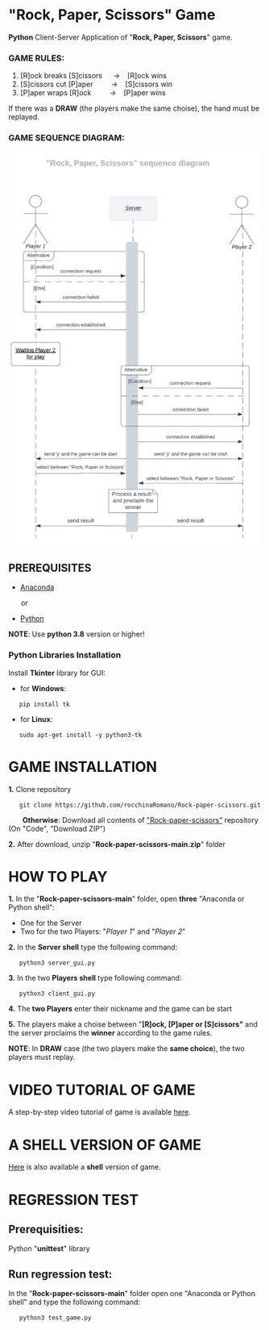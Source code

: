 # "Rock, Paper, Scissors" Game

**Python** Client-Server Application of "**Rock, Paper, Scissors**" game.

### GAME RULES:

1. [R]ock breaks [S]cissors  &ensp;&ensp; -> &ensp; [R]ock wins
2. [S]cissors cut [P]aper   &ensp;&ensp;&ensp;&ensp; -> &ensp; [S]cissors win
3. [P]aper wraps [R]ock      &ensp;&ensp;&ensp;&ensp; -> &ensp; [P]aper wins

If there was a **DRAW** (the players make the same choise), the hand must be replayed.


### GAME SEQUENCE DIAGRAM:

![Game diagram sequence](img/diagram_sequence.png)


## PREREQUISITES

- [Anaconda](https://www.anaconda.com/products/distribution)

&ensp;&ensp;&ensp; or 

- [Python](https://www.python.org/downloads/)

**NOTE**: Use **python 3.8** version or higher!

### Python Libraries Installation

Install **Tkinter** library for GUI:

- for **Windows**:

```console
   pip install tk
```  

- for **Linux**:

```console
   sudo apt-get install -y python3-tk
```  


# GAME INSTALLATION 


**1.** Clone repository

```console
   git clone https://github.com/rocchinaRomano/Rock-paper-scissors.git
```  
     
        
&ensp;&ensp;&ensp;&ensp;**Otherwise**: Download all contents of ["Rock-paper-scissors"](https://github.com/rocchinaRomano/Rock-paper-scissors) repository (On "Code", "Download ZIP")

**2.** After download, unzip "**Rock-paper-scissors-main.zip**" folder

# HOW TO PLAY

**1.** In the "**Rock-paper-scissors-main**" folder, open **three** "Anaconda or Python shell":

   - One for the Server
   - Two for the two Players: "*Player 1*" and "*Player 2*"

**2.** In the **Server shell** type the following command:

```console
   python3 server_gui.py
```  

**3.** In the two **Players shell** type following command:

```console
   python3 client_gui.py
```  

**4.** The **two Players** enter their nickname and the game can be start

**5.** The players make a choise between "**[R]ock, [P]aper or [S]cissors"** and the server proclaims the **winner** according to the game rules.

**NOTE**: In **DRAW** case (the two players make the **same choice**), the two players must replay.

   
# VIDEO TUTORIAL OF GAME

A step-by-step video tutorial of game is available [here](https://github.com/rocchinaRomano/Rock-paper-scissors/blob/video_tutorial/game_tutorial_GUI.mp4).


# A SHELL VERSION OF GAME

[Here](https://github.com/rocchinaRomano/Rock-paper-scissors/tree/shell_game) is also available a **shell** version of game.

# REGRESSION TEST

## Prerequisities: 

Python "**unittest**"  library

## Run regression test:

In the "**Rock-paper-scissors-main**" folder open one "Anaconda or Python shell" and type the following command:

```console
   python3 test_game.py
```